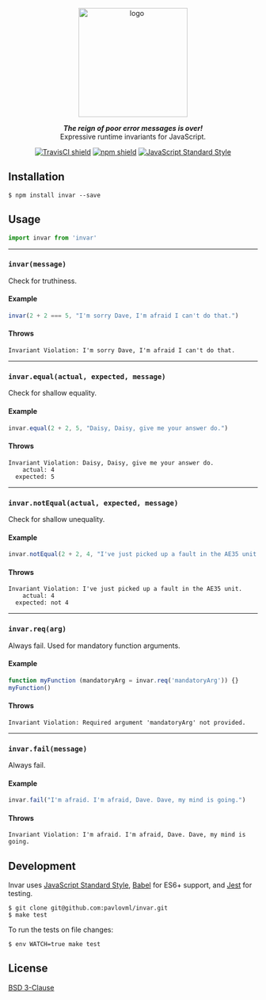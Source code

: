 <p align="center"><img src="https://raw.githubusercontent.com/pavlovml/invar/master/resources/logo.png" alt="logo" width="220" /></p>

<p align="center"><em><strong>The reign of poor error messages is over!</strong></em><br />Expressive runtime invariants for JavaScript.</p>

<p align="center"><a href="https://travis-ci.org/pavlovml/invar"><img src="https://img.shields.io/travis/pavlovml/invar.svg" alt="TravisCI shield" /></a> <a href="https://www.npmjs.com/package/invar"><img src="https://img.shields.io/npm/v/invar.svg" alt="npm shield" /></a> <a href="http://standardjs.com"><img src="https://img.shields.io/badge/code%20style-standard-brightgreen.svg?style=flat" alt="JavaScript Standard Style" /></a></p>

## Installation

    $ npm install invar --save

## Usage

```javascript
import invar from 'invar'
```

---

### `invar(message)`

Check for truthiness.

#### Example

```javascript
invar(2 + 2 === 5, "I'm sorry Dave, I'm afraid I can't do that.")
```
 
#### Throws

    Invariant Violation: I'm sorry Dave, I'm afraid I can't do that.

---

### `invar.equal(actual, expected, message)`

Check for shallow equality.

#### Example

```javascript
invar.equal(2 + 2, 5, "Daisy, Daisy, give me your answer do.")
```

#### Throws

    Invariant Violation: Daisy, Daisy, give me your answer do.
        actual: 4
      expected: 5

---

### `invar.notEqual(actual, expected, message)`

Check for shallow unequality.

#### Example

```javascript
invar.notEqual(2 + 2, 4, "I've just picked up a fault in the AE35 unit.")
```

#### Throws

    Invariant Violation: I've just picked up a fault in the AE35 unit.
        actual: 4
      expected: not 4

---

### `invar.req(arg)`

Always fail. Used for mandatory function arguments.

#### Example

```javascript
function myFunction (mandatoryArg = invar.req('mandatoryArg')) {}
myFunction()
```

#### Throws

    Invariant Violation: Required argument 'mandatoryArg' not provided.

---

### `invar.fail(message)`

Always fail.

#### Example

```javascript
invar.fail("I'm afraid. I'm afraid, Dave. Dave, my mind is going.")
```

#### Throws

    Invariant Violation: I'm afraid. I'm afraid, Dave. Dave, my mind is going.

## Development

Invar uses [JavaScript Standard Style](https://github.com/feross/standard), [Babel](https://babeljs.io/) for ES6+ support, and [Jest](http://facebook.github.io/jest/) for testing.

    $ git clone git@github.com:pavlovml/invar.git
    $ make test

To run the tests on file changes:

    $ env WATCH=true make test

## License

[BSD 3-Clause](https://github.com/pavlovml/invar/blob/master/LICENSE)
